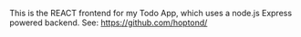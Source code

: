 This is the REACT frontend for my Todo App, which uses a node.js Express powered backend. See:
https://github.com/hoptond/